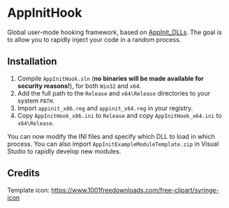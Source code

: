 # AppInitHook

Global user-mode hooking framework, based on [AppInit_DLLs](https://docs.microsoft.com/en-nz/windows/win32/dlls/secure-boot-and-appinit-dlls). The goal is to allow you to rapidly inject your code in a random process.

## Installation

1. Compile `AppInitHook.sln` (**no binaries will be made available for security reasons!**), for both `Win32` and `x64`.
2. Add the full path to the `Release` and `x64\Release` directories to your system `PATH`.
3. Import `appinit_x86.reg` and `appinit_x64.reg` in your registry.
4. Copy `AppInitHook_x86.ini` to `Release` and copy `AppInitHook_x64.ini` to `x64\Release`.

You can now modify the INI files and specify which DLL to load in which process. You can also import `AppInitExampleModuleTemplate.zip` in Visual Studio to rapidly develop new modules.

## Credits

Template icon: https://www.1001freedownloads.com/free-clipart/syringe-icon